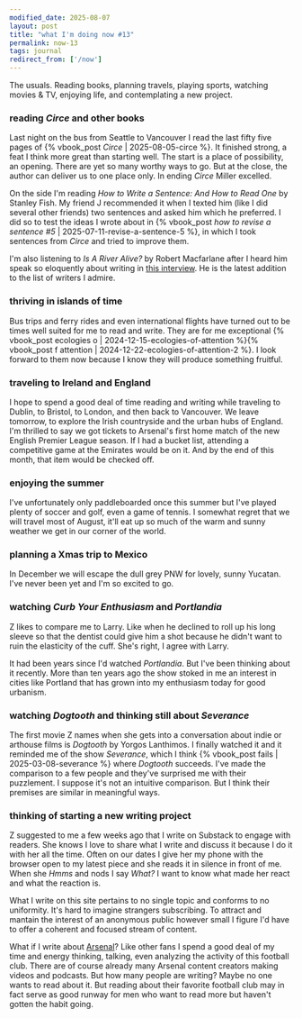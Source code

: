 ```yaml
---
modified_date: 2025-08-07
layout: post
title: "what I'm doing now #13"
permalink: now-13
tags: journal
redirect_from: ['/now']
---
```


The usuals.
Reading books, planning travels, playing sports, watching movies & TV, enjoying life, and contemplating a new project.
<!--more-->

### reading _Circe_ and other books

Last night on the bus from Seattle to Vancouver I read the last fifty five pages of {% vbook_post _Circe_ | 2025-08-05-circe %}.
It finished strong, a feat I think more great than starting well.
The start is a place of possibility, an opening.
There are yet so many worthy ways to go.
But at the close, the author can deliver us to one place only.
In ending _Circe_ Miller excelled.

On the side I'm reading _How to Write a Sentence: And How to Read One_ by Stanley Fish.
My friend J recommended it when I texted him (like I did several other friends) two sentences and asked him which he preferred.
I did so to test the ideas I wrote about in {% vbook_post _how to revise a sentence #5_ | 2025-07-11-revise-a-sentence-5 %}, in which I took sentences from _Circe_ and tried to improve them.

I'm also listening to _Is A River Alive?_ by Robert Macfarlane after I heard him speak so eloquently about writing in [this interview](https://youtu.be/rdsE9XqB2bI?si=sQtRneBdN7A-lVA5).
He is the latest addition to the list of writers I admire.

### thriving in islands of time

Bus trips and ferry rides and even international flights have turned out to be times well suited for me to read and write.
They are for me exceptional {% vbook_post ecologies o | 2024-12-15-ecologies-of-attention %}{% vbook_post f attention | 2024-12-22-ecologies-of-attention-2 %}.
I look forward to them now because I know they will produce something fruitful.

### traveling to Ireland and England

I hope to spend a good deal of time reading and writing while traveling to Dublin, to Bristol, to London, and then back to Vancouver.
We leave tomorrow, to explore the Irish countryside and the urban hubs of England.
I'm thrilled to say we got tickets to Arsenal's first home match of the new English Premier League season.
If I had a bucket list, attending a competitive game at the Emirates would be on it.
And by the end of this month, that item would be checked off.

### enjoying the summer

I've unfortunately only paddleboarded once this summer but I've played plenty of soccer and golf, even a game of tennis.
I somewhat regret that we will travel most of August, it'll eat up so much of the warm and sunny weather we get in our corner of the world.

### planning a Xmas trip to Mexico

In December we will escape the dull grey PNW for lovely, sunny Yucatan.
I've never been yet and I'm so excited to go.

### watching _Curb Your Enthusiasm_ and _Portlandia_

Z likes to compare me to Larry.
Like when he declined to roll up his long sleeve so that the dentist could give him a shot because he didn't want to ruin the elasticity of the cuff.
She's right, I agree with Larry.

It had been years since I'd watched _Portlandia_.
But I've been thinking about it recently.
More than ten years ago the show stoked in me an interest in cities like Portland that has grown into my enthusiasm today for good urbanism.

### watching _Dogtooth_ and thinking still about _Severance_

The first movie Z names when she gets into a conversation about indie or arthouse films is _Dogtooth_ by Yorgos Lanthimos.
I finally watched it and it reminded me of the show _Severance_, which I think {% vbook_post fails | 2025-03-08-severance %} where _Dogtooth_ succeeds.
I've made the comparison to a few people and they've surprised me with their puzzlement.
I suppose it's not an intuitive comparison.
But I think their premises are similar in meaningful ways.

### thinking of starting a new writing project

Z suggested to me a few weeks ago that I write on Substack to engage with readers.
She knows I love to share what I write and discuss it because I do it with her all the time.
Often on our dates I give her my phone with the browser open to my latest piece and she reads it in silence in front of me.
When she _Hmms_ and nods I say _What?_
I want to know what made her react and what the reaction is.

What I write on this site pertains to no single topic and conforms to no uniformity.
It's hard to imagine strangers subscribing.
To attract and mantain the interest of an anonymous public however small I figure I'd have to offer a coherent and focused stream of content.

What if I write about [Arsenal](https://www.arsenal.com/)?
Like other fans I spend a good deal of my time and energy thinking, talking, even analyzing the activity of this football club.
There are of course already many Arsenal content creators making videos and podcasts.
But how many people are writing?
Maybe no one wants to read about it.
But reading about their favorite football club may in fact serve as good runway for men who want to read more but haven't gotten the habit going.
